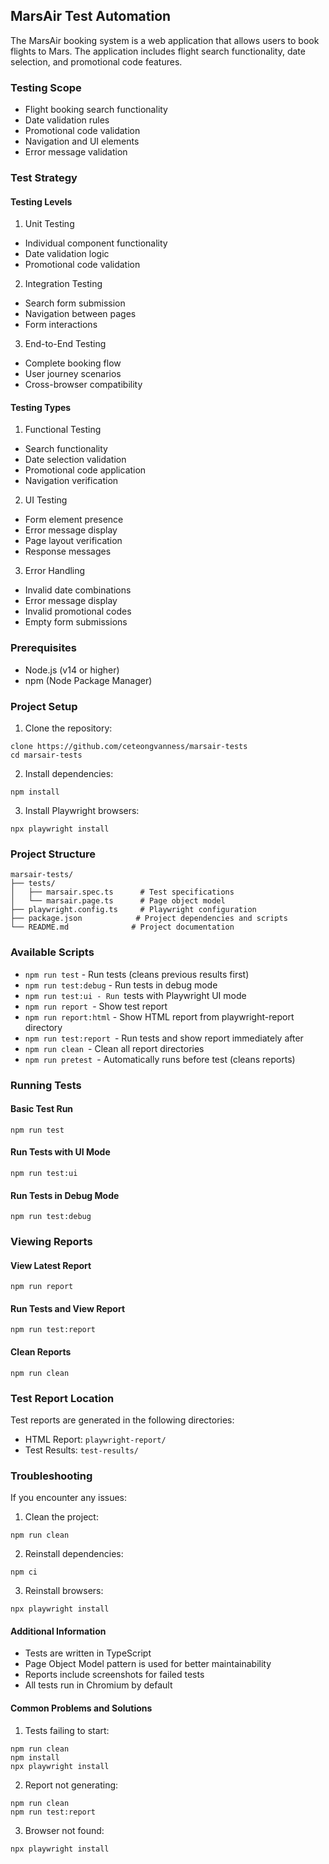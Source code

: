 
## MarsAir Test Automation
The MarsAir booking system is a web application that allows users to book flights to Mars. The application includes flight search functionality, date selection, and promotional code features.

### Testing Scope
* Flight booking search functionality
* Date validation rules
* Promotional code validation
* Navigation and UI elements
* Error message validation

### Test Strategy
#### Testing Levels
1. Unit Testing
* Individual component functionality
* Date validation logic
* Promotional code validation
2. Integration Testing
* Search form submission
* Navigation between pages
* Form interactions
3. End-to-End Testing
* Complete booking flow
* User journey scenarios
* Cross-browser compatibility

#### Testing Types
1. Functional Testing
* Search functionality
* Date selection validation
* Promotional code application
* Navigation verification
2. UI Testing
* Form element presence
* Error message display
* Page layout verification
* Response messages
3. Error Handling
* Invalid date combinations
* Error message display
* Invalid promotional codes
* Empty form submissions

### Prerequisites

* Node.js (v14 or higher)
* npm (Node Package Manager)

### Project Setup
1. Clone the repository:
```
clone https://github.com/ceteongvanness/marsair-tests
cd marsair-tests
```

2. Install dependencies:
```
npm install
```

3. Install Playwright browsers:
```
npx playwright install
```


### Project Structure
```
marsair-tests/
├── tests/
│   ├── marsair.spec.ts      # Test specifications
│   └── marsair.page.ts      # Page object model
├── playwright.config.ts     # Playwright configuration
├── package.json            # Project dependencies and scripts
└── README.md              # Project documentation
```

### Available Scripts
* ```npm run test``` - Run tests (cleans previous results first)
* ```npm run test:debug``` - Run tests in debug mode
* ```npm run test:ui - Run ```tests with Playwright UI mode
* ```npm run report ```- Show test report
* ```npm run report:html``` - Show HTML report from playwright-report directory
* ```npm run test:report ```- Run tests and show report immediately after
* ```npm run clean ```- Clean all report directories
* ```npm run pretest ```- Automatically runs before test (cleans reports)

### Running Tests
#### Basic Test Run
```
npm run test
```

#### Run Tests with UI Mode
```
npm run test:ui
```

#### Run Tests in Debug Mode
```
npm run test:debug
```

### Viewing Reports
#### View Latest Report
```
npm run report
```
#### Run Tests and View Report
```
npm run test:report
```

#### Clean Reports
```
npm run clean
```

### Test Report Location
Test reports are generated in the following directories:

* HTML Report: ```playwright-report/```
* Test Results: ```test-results/```

### Troubleshooting
If you encounter any issues:
1. Clean the project:
```
npm run clean
```

2. Reinstall dependencies:
```
npm ci
```

3. Reinstall browsers:
```
npx playwright install
```

#### Additional Information
* Tests are written in TypeScript
* Page Object Model pattern is used for better maintainability
* Reports include screenshots for failed tests
* All tests run in Chromium by default

#### Common Problems and Solutions

1. Tests failing to start:
```
npm run clean
npm install
npx playwright install
```

2. Report not generating:
```
npm run clean
npm run test:report
```

3. Browser not found:
```
npx playwright install
```
